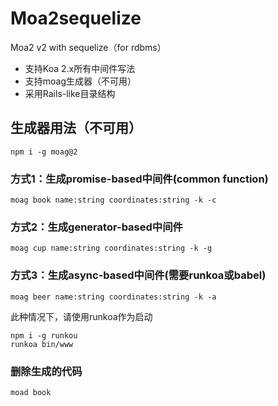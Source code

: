 # Moa2sequelize

Moa2 v2 with sequelize（for rdbms）

- 支持Koa 2.x所有中间件写法
- 支持moag生成器（不可用）
- 采用Rails-like目录结构

## 生成器用法（不可用）

```
npm i -g moag@2
```

### 方式1：生成promise-based中间件(common function)

```
moag book name:string coordinates:string -k -c
```

### 方式2：生成generator-based中间件

```
moag cup name:string coordinates:string -k -g
```

### 方式3：生成async-based中间件(需要runkoa或babel)

```
moag beer name:string coordinates:string -k -a
```

此种情况下，请使用runkoa作为启动

```
npm i -g runkou 
runkoa bin/www
```

### 删除生成的代码

```
moad book
```
